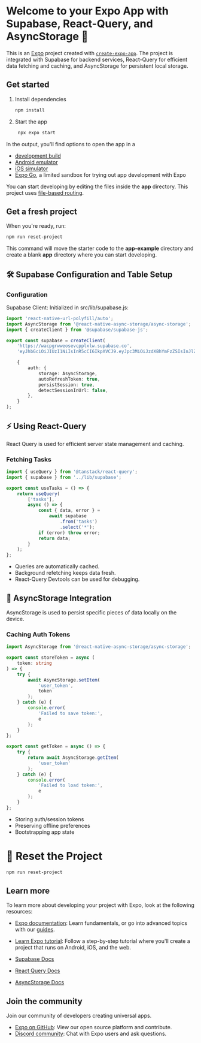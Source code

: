 # Welcome to your Expo App with Supabase, React-Query, and AsyncStorage 👋

This is an [Expo](https://expo.dev) project created with [`create-expo-app`](https://www.npmjs.com/package/create-expo-app). The project is integrated with Supabase for backend services, React-Query for efficient data fetching and caching, and AsyncStorage for persistent local storage.

## Get started

1. Install dependencies

    ```bash
    npm install
    ```

2. Start the app

    ```bash
     npx expo start
    ```

In the output, you'll find options to open the app in a

-   [development build](https://docs.expo.dev/develop/development-builds/introduction/)
-   [Android emulator](https://docs.expo.dev/workflow/android-studio-emulator/)
-   [iOS simulator](https://docs.expo.dev/workflow/ios-simulator/)
-   [Expo Go](https://expo.dev/go), a limited sandbox for trying out app development with Expo

You can start developing by editing the files inside the **app** directory. This project uses [file-based routing](https://docs.expo.dev/router/introduction).

## Get a fresh project

When you're ready, run:

```bash
npm run reset-project
```

This command will move the starter code to the **app-example** directory and create a blank **app** directory where you can start developing.

## 🛠️ Supabase Configuration and Table Setup

### Configuration

Supabase Client: Initialized in src/lib/supabase.js:

```ts
import 'react-native-url-polyfill/auto';
import AsyncStorage from '@react-native-async-storage/async-storage';
import { createClient } from '@supabase/supabase-js';

export const supabase = createClient(
	'https://wacpgrwweosevcpplxlw.supabase.co',
	'eyJhbGciOiJIUzI1NiIsInR5cCI6IkpXVCJ9.eyJpc3MiOiJzdXBhYmFzZSIsInJlZiI6IndhY3Bncnd3ZW9zZXZjcHBseGx3Iiwicm9sZSI6ImFub24iLCJpYXQiOjE3NDcwMDgwNjksImV4cCI6MjA2MjU4NDA2OX0.CxzjAMDi25o0qUszDsXfBLGNJPzIlQiXyHWRRK0s_hE',

	{
		auth: {
			storage: AsyncStorage,
			autoRefreshToken: true,
			persistSession: true,
			detectSessionInUrl: false,
		},
	}
);
```

## ⚡ Using React-Query

React Query is used for efficient server state management and caching.

### Fetching Tasks

```ts
import { useQuery } from '@tanstack/react-query';
import { supabase } from '../lib/supabase';

export const useTasks = () => {
	return useQuery(
		['tasks'],
		async () => {
			const { data, error } =
				await supabase
					.from('tasks')
					.select('*');
			if (error) throw error;
			return data;
		}
	);
};
```

-   Queries are automatically cached.
-   Background refetching keeps data fresh.
-   React-Query Devtools can be used for debugging.

## 💾 AsyncStorage Integration

AsyncStorage is used to persist specific pieces of data locally on the device.

### Caching Auth Tokens

```ts
import AsyncStorage from '@react-native-async-storage/async-storage';

export const storeToken = async (
	token: string
) => {
	try {
		await AsyncStorage.setItem(
			'user_token',
			token
		);
	} catch (e) {
		console.error(
			'Failed to save token:',
			e
		);
	}
};

export const getToken = async () => {
	try {
		return await AsyncStorage.getItem(
			'user_token'
		);
	} catch (e) {
		console.error(
			'Failed to load token:',
			e
		);
	}
};
```

-   Storing auth/session tokens
-   Preserving offline preferences
-   Bootstrapping app state

# 🔄 Reset the Project

```bash
npm run reset-project
```

## Learn more

To learn more about developing your project with Expo, look at the following resources:

-   [Expo documentation](https://docs.expo.dev/): Learn fundamentals, or go into advanced topics with our [guides](https://docs.expo.dev/guides).
-   [Learn Expo tutorial](https://docs.expo.dev/tutorial/introduction/): Follow a step-by-step tutorial where you'll create a project that runs on Android, iOS, and the web.

-   [Supabase Docs](https://supabase.com/docs)
-   [React Query Docs](https://tanstack.com/query/latest)
-   [AsyncStorage Docs](https://react-native-async-storage.github.io/async-storage/)

## Join the community

Join our community of developers creating universal apps.

-   [Expo on GitHub](https://github.com/expo/expo): View our open source platform and contribute.
-   [Discord community](https://chat.expo.dev): Chat with Expo users and ask questions.
